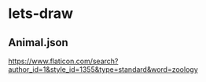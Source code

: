 # lets-draw

## Animal.json
https://www.flaticon.com/search?author_id=1&style_id=1355&type=standard&word=zoology
